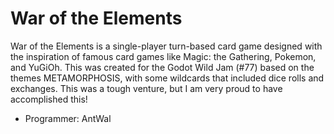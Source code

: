 # War of the Elements

War of the Elements is a single-player turn-based card game designed with the inspiration of famous card games like Magic: the Gathering, Pokemon, and YuGiOh. This was created for the Godot Wild Jam (#77) based on the themes METAMORPHOSIS, with some wildcards that included dice rolls and exchanges. This was a tough venture, but I am very proud to have accomplished this!

* Programmer: AntWal